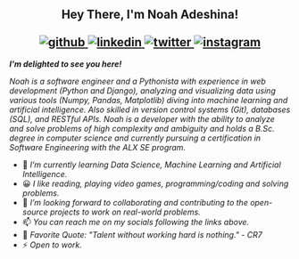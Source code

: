 <div align="center">
    <h2> 
        <div>Hey There, I'm Noah Adeshina!</div>
        <br>
        <div>
            <a href="https://github.com/00np1k4">
                <img src="https://camo.githubusercontent.com/b2d1ae072c968dbeaf2232f0e1071ae5a7b218b11caec1ae5c69c10ef370a3cc/68747470733a2f2f696d672e736869656c64732e696f2f62616467652f6769746875622d2532333234323932652e7376673f267374796c653d666f722d7468652d6261646765266c6f676f3d676974687562266c6f676f436f6c6f723d7768697465" alt="github" data-canonical-src="https://img.shields.io/badge/github-%2324292e.svg?&amp;style=for-the-badge&amp;logo=github&amp;logoColor=white" style="max-width: 100%;">
            </a>
            <a href="https://linkedin.com/in/noahadeshina" rel="nofollow">
                <img src="https://camo.githubusercontent.com/5e3d78e5310a41c0667e07077cf93596229de398b154b83885dc068874ed5365/68747470733a2f2f696d672e736869656c64732e696f2f62616467652f6c696e6b6564696e2d2532333145373742352e7376673f267374796c653d666f722d7468652d6261646765266c6f676f3d6c696e6b6564696e266c6f676f436f6c6f723d7768697465" alt="linkedin" data-canonical-src="https://img.shields.io/badge/linkedin-%231E77B5.svg?&amp;style=for-the-badge&amp;logo=linkedin&amp;logoColor=white" style="max-width: 100%;">
            </a>
            <a href="https://twitter.com/00np1k4" rel="nofollow">
                <img src="https://camo.githubusercontent.com/13039975938e719b60e38191d050a182c1615f0e64a87494792c510ee111917a/68747470733a2f2f696d672e736869656c64732e696f2f62616467652f747769747465722d2532333030616365652e7376673f267374796c653d666f722d7468652d6261646765266c6f676f3d74776974746572266c6f676f436f6c6f723d7768697465" alt="twitter" data-canonical-src="https://img.shields.io/badge/twitter-%2300acee.svg?&amp;style=for-the-badge&amp;logo=twitter&amp;logoColor=white" style="max-width: 100%;">
            </a>
            <a href="https://instagram.com/00np1k4" rel="nofollow">
                <img src="https://camo.githubusercontent.com/eff3e7484b1754de8279027247ccec9c3deaeb76b4c4946c5d634a8579c2c1ce/68747470733a2f2f696d672e736869656c64732e696f2f62616467652f696e7374616772616d2d2532333030303030302e7376673f267374796c653d666f722d7468652d6261646765266c6f676f3d696e7374616772616d266c6f676f436f6c6f723d7768697465" alt="instagram" data-canonical-src="https://img.shields.io/badge/instagram-%23000000.svg?&amp;style=for-the-badge&amp;logo=instagram&amp;logoColor=white" style="max-width: 100%;">
            </a>
        </div>
    </h2>
</div>

***I'm delighted to see you here!***

_Noah is a software engineer and a Pythonista with experience in web development (Python and Django), analyzing and visualizing data using various tools (Numpy, Pandas, Matplotlib) diving into machine learning and artificial intelligence. Also skilled in version control systems (Git), databases (SQL), and RESTful APIs. Noah is a developer with the ability to analyze and solve problems of high complexity and ambiguity and holds a B.Sc. degree in computer science and currently pursuing a certification in Software Engineering with the ALX SE program._


- 🌱 _I’m currently learning Data Science, Machine Learning and Artificial Intelligence._
- 😀 _I like reading, playing video games, programming/coding and solving problems._
- 💞️ _I’m looking forward to collaborating and contributing to the open-source projects to work on real-world problems._
- 📫 _You can reach me on my socials following the links above._
- 💬 _Favorite Quote: "Talent without working hard is nothing." - CR7_
- ⚡ _Open to work._

<!---
00NP1K4/00NP1K4 is a ✨ special ✨ repository because its `README.md` (this file) appears on your GitHub profile.
You can click the Preview link to take a look at your changes.
--->
